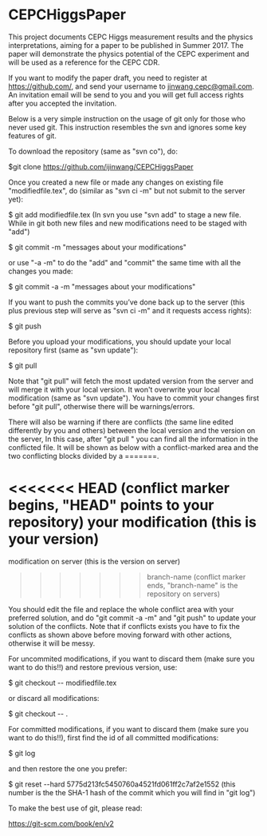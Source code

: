 # CEPCHiggsPaper

This project documents CEPC Higgs measurement results and the physics interpretations, aiming for a paper to be published in Summer 2017. 
The paper will demonstrate the physics potential of the CEPC experiment and will be used as a reference for the CEPC CDR.

If you want to modify the paper draft, you need to register at https://github.com/, and send your username to jinwang.cepc@gmail.com.
An invitation email will be send to you and you will get full access rights after you accepted the invitation.


Below is a very simple instruction on the usage of git only for those who never used git. 
This instruction resembles the svn and ignores some key features of git.

To download the repository (same as "svn co"), do:

$git clone https://github.com/ijinwang/CEPCHiggsPaper

Once you created a new file or made any changes on existing file "modifiedfile.tex", do (similar as "svn ci -m" but not submit to the server yet):

$ git add modifiedfile.tex  (In svn you use "svn add" to stage a new file. While in git both new files and new modifications need to be staged with "add")

$ git commit -m "messages about your modifications"

or use "-a -m" to do the "add" and "commit" the same time with all the changes you made:

$ git commit -a -m "messages about your modifications"

If you want to push the commits you’ve done back up to the server (this plus previous step will serve as "svn ci -m" and it requests access rights):

$ git push

Before you upload your modifications, you should update your local repository first (same as "svn update"):

$ git pull

Note that "git pull" will fetch the most updated version from the server and will merge it with your local version.
It won't overwrite your local modification (same as "svn update"). 
You have to commit your changes first before "git pull", otherwise there will be warnings/errors.

There will also be warning if there are conflicts (the same line edited differently by you and others) between the local version and the version on the server, 
In this case, after "git pull " you can find all the information in the conflicted file. 
It will be shown as below with a conflict-marked area and the two conflicting blocks divided by a =======.

<<<<<<< HEAD (conflict marker begins, "HEAD" points to your repository)
your modification  (this is your version)
=======
modification on server (this is the version on server)
>>>>>>> branch-name (conflict marker ends, "branch-name" is the repository on servers)

You should edit the file and replace the whole conflict area with your preferred solution, and do "git commit -a -m" and "git push" to update your solution of the conflicts.
Note that if conflicts exists you have to fix the conflicts as shown above before moving forward with other actions, otherwise it will be messy.

For uncommited modifications, if you want to discard them (make sure you want to do this!!) and restore previous version, use:

$ git checkout -- modifiedfile.tex

or discard all modifications:

$ git checkout -- .

For committed modifications, if you want to discard them (make sure you want to do this!!), first find the id of all committed modifications:

$ git log

and then restore the one you prefer:

$ git reset --hard 5775d213fc5450760a4521fd061ff2c7af2e1552  (this number is the the SHA-1 hash of the commit which you will find in "git log")


To make the best use of git, please read:

https://git-scm.com/book/en/v2
